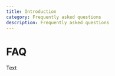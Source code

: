 ```yaml
---
title: Introduction
category: Frequently asked questions
description: Frequently asked questions
---
```


# FAQ

Text
